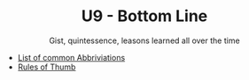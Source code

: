 <h1 align="center"><strong>U9 - Bottom Line</strong></h1>
  
<div align="center">Gist, quintessence, leasons learned all over the time</div>


- [List of common Abbriviations](/abbriviations.json)
- [Rules of Thumb](/rulesohthumb.json)
